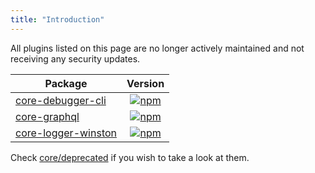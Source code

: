 ```yaml
---
title: "Introduction"
---
```


All plugins listed on this page are no longer actively maintained and not receiving any security updates.

| Package                                                                          |                                                                 Version                                                                  |
| -------------------------------------------------------------------------------- | :--------------------------------------------------------------------------------------------------------------------------------------: |
| [core-debugger-cli](/guidebook/core/plugins/deprecated/core-debugger-cli.md)     |   [![npm](https://badgen.now.sh/npm/v/@arkecosystem/core-debugger-cli)](https://www.npmjs.com/package/@arkecosystem/core-debugger-cli)   |
| [core-graphql](/guidebook/core/plugins/deprecated/core-graphql.md)               |        [![npm](https://badgen.now.sh/npm/v/@arkecosystem/core-graphql)](https://www.npmjs.com/package/@arkecosystem/core-graphql)        |
| [core-logger-winston](/guidebook/core/plugins/deprecated/core-logger-winston.md) | [![npm](https://badgen.now.sh/npm/v/@arkecosystem/core-logger-winston)](https://www.npmjs.com/package/@arkecosystem/core-logger-winston) |

Check [core/deprecated](https://github.com/ArkEcosystem/core/tree/develop/deprecated) if you wish to take a look at them.
